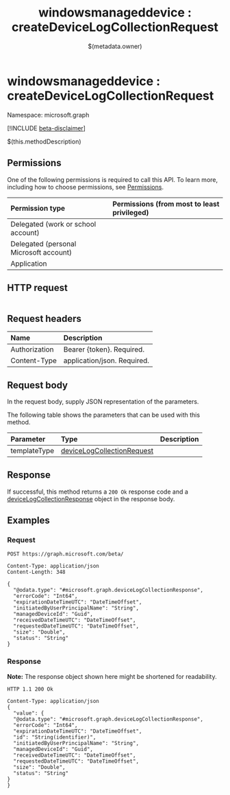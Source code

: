 ﻿---
title: "windowsmanageddevice : createDeviceLogCollectionRequest"
description: ""
localization_priority: Normal
author: "$(metadata.owner)"
ms.prod: "microsoft-identity-platform"
doc_type: "apiPageType"
---

# windowsmanageddevice : createDeviceLogCollectionRequest

Namespace: microsoft.graph

[!INCLUDE [beta-disclaimer](../../includes/beta-disclaimer.md)]

$(this.methodDescription)

## Permissions

One of the following permissions is required to call this API. To learn more, including how to choose permissions, see [Permissions](/graph/permissions-reference).

| Permission type                        | Permissions (from most to least privileged) |
| :------------------------------------- | :------------------------------------------ |
| Delegated (work or school account)     |                                             |
| Delegated (personal Microsoft account) |                                             |
| Application                            |                                             |

## HTTP request

<!-- {
  "blockType": "ignored"
}
-->

```http

```

## Request headers

| Name          | Description                 |
| :------------ | :-------------------------- |
| Authorization | Bearer {token}. Required.   |
| Content-Type  | application/json. Required. |

## Request body

In the request body, supply JSON representation of the parameters.

The following table shows the parameters that can be used with this method.

| Parameter    | Type                                                                     | Description |
| :----------- | :----------------------------------------------------------------------- | :---------- |
| templateType | [deviceLogCollectionRequest](../resources/devicelogcollectionrequest.md) |             |

## Response

If successful, this method returns a `200 Ok` response code and a [deviceLogCollectionResponse](../resources/deviceLogCollectionResponse.md) object in the response body.

## Examples

### Request

<!-- {
  "blockType": "request",
  "name": "windowsmanageddevice_createdevicelogcollectionrequest"
}
-->

```http
POST https://graph.microsoft.com/beta/

Content-Type: application/json
Content-Length: 348

{
  "@odata.type": "#microsoft.graph.deviceLogCollectionResponse",
  "errorCode": "Int64",
  "expirationDateTimeUTC": "DateTimeOffset",
  "initiatedByUserPrincipalName": "String",
  "managedDeviceId": "Guid",
  "receivedDateTimeUTC": "DateTimeOffset",
  "requestedDateTimeUTC": "DateTimeOffset",
  "size": "Double",
  "status": "String"
}

```

### Response

**Note:** The response object shown here might be shortened for readability.

<!-- {
  "blockType": "response",
  "truncated": true,
  "@odata.type": "microsoft.management.services.api.deviceLogCollectionResponse"
}
-->

```http
HTTP 1.1 200 Ok

Content-Type: application/json
{
  "value": {
  "@odata.type": "#microsoft.graph.deviceLogCollectionResponse",
  "errorCode": "Int64",
  "expirationDateTimeUTC": "DateTimeOffset",
  "id": "String(identifier)",
  "initiatedByUserPrincipalName": "String",
  "managedDeviceId": "Guid",
  "receivedDateTimeUTC": "DateTimeOffset",
  "requestedDateTimeUTC": "DateTimeOffset",
  "size": "Double",
  "status": "String"
}
}

```